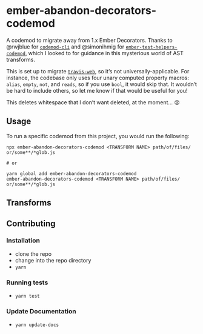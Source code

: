 # ember-abandon-decorators-codemod


A codemod to migrate away from 1.x Ember Decorators. Thanks to @rwjblue for [`codemod-cli`](https://github.com/rwjblue/codemod-cli) and @simonihmig for [`ember-test-helpers-codemod`](https://github.com/simonihmig/ember-test-helpers-codemod), which I looked to for guidance in this mysterious world of AST transforms.

This is set up to migrate [`travis-web`](https://github.com/travis-ci/travis-web), so it’s not universally-applicable. For instance, the codebase only uses four unary computed property macros: `alias`, `empty`, `not`, and `reads`, so if you use `bool`, it would skip that. It wouldn’t be hard to include others, so let me know if that would be useful for you!

This deletes whitespace that I don’t want deleted, at the moment… 😢

## Usage

To run a specific codemod from this project, you would run the following:

```
npx ember-abandon-decorators-codemod <TRANSFORM NAME> path/of/files/ or/some**/*glob.js

# or

yarn global add ember-abandon-decorators-codemod
ember-abandon-decorators-codemod <TRANSFORM NAME> path/of/files/ or/some**/*glob.js
```

## Transforms

<!--TRANSFORMS_START-->
<!--TRANSFORMS_END-->

## Contributing

### Installation

* clone the repo
* change into the repo directory
* `yarn`

### Running tests

* `yarn test`

### Update Documentation

* `yarn update-docs`